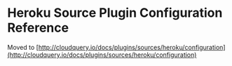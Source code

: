 # Heroku Source Plugin Configuration Reference

Moved to [http://cloudquery.io/docs/plugins/sources/heroku/configuration](http://cloudquery.io/docs/plugins/sources/heroku/configuration)